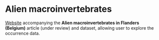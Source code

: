 # Alien macroinvertebrates

[Website](http://lifewatchinbo.github.io/alien-macroinvertebrates/) accompanying the **Alien macroinvertebrates in Flanders (Belgium)** article (under review) and dataset, allowing user to explore the occurrence data.

